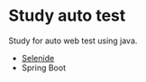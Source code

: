 # Study auto test
Study for auto web test using java.
- [Selenide](http://selenide.org/)
- Spring Boot